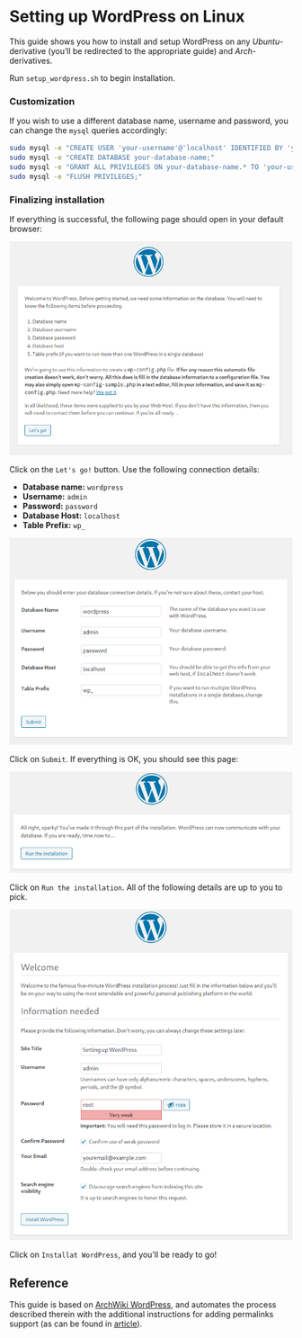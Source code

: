 # Setting up WordPress on Linux

This guide shows you how to install and setup WordPress on any *Ubuntu*-derivative (you’ll be redirected to the appropriate guide) and *Arch*-derivatives.

Run `setup_wordpress.sh` to begin installation.

### Customization

If you wish to use a different database name, username and password, you can change the `mysql` queries accordingly:

```bash
sudo mysql -e "CREATE USER 'your-username'@'localhost' IDENTIFIED BY 'your-password';"
sudo mysql -e "CREATE DATABASE your-database-name;"
sudo mysql -e "GRANT ALL PRIVILEGES ON your-database-name.* TO 'your-username'@'localhost' IDENTIFIED BY 'your-password';"
sudo mysql -e "FLUSH PRIVILEGES;"
```

### Finalizing installation

If everything is successful, the following page should open in your default browser:

![start-page](images/1.png)



Click on the `Let's go!` button. Use the following connection details:

- **Database name:** `wordpress`
- **Username:** `admin`
- **Password:** `password`
- **Database Host:** `localhost`
- **Table Prefix:** `wp_` 

![enter-details-page](images/2.png)

Click on `Submit`. If everything is OK, you should see this page:

![confirmation-page](images/3.png)

Click on `Run the installation`. All of the following details are up to you to pick. 

![create-user-page](images/4.png)

Click on `Installat WordPress`, and you’ll be ready to go!

## Reference

This guide is based on [ArchWiki WordPress](https://wiki.archlinux.org/index.php/Wordpress), and automates the process described therein with the additional instructions for adding permalinks support (as can be found in [article](https://www.howtoforge.com/tutorial/arch-linux-wordpress-install/)).

